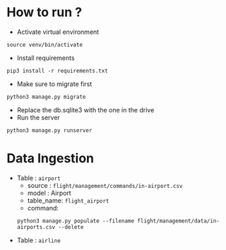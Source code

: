 # How to run ? 
- Activate virtual environment
```python3
source venv/bin/activate
```
- Install requirements
```python3
pip3 install -r requirements.txt
```
- Make sure to migrate first
```
python3 manage.py migrate
```
- Replace the db.sqlite3 with the one in the drive
- Run the server
```
python3 manage.py runserver
```


# Data Ingestion
- Table : `airport`
    - source : `flight/management/commands/in-airport.csv`
    - model : Airport
    - table_name: `flight_airport`
    - command: 
    ```python3
    python3 manage.py populate --filename flight/management/data/in-airports.csv --delete
    ```
- Table : `airline`